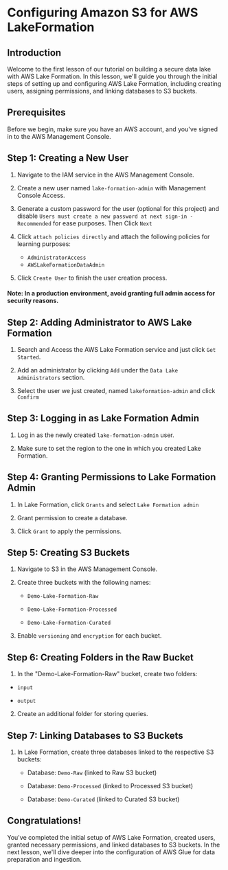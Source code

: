 # Configuring Amazon S3 for AWS LakeFormation
## Introduction
Welcome to the first lesson of our tutorial on building a secure data lake with AWS Lake Formation. In this lesson, we'll guide you through the initial steps of setting up and configuring AWS Lake Formation, including creating users, assigning permissions, and linking databases to S3 buckets.

## Prerequisites
Before we begin, make sure you have an AWS account, and you've signed in to the AWS Management Console.

## Step 1: Creating a New User
1. Navigate to the IAM service in the AWS Management Console.

2. Create a new user named `lake-formation-admin` with Management Console Access.

3. Generate a custom password for the user (optional for this project) and disable `Users must create a new password at next sign-in - Recommended` for ease purposes. Then Click `Next`

4. Click `attach policies directly` and attach the following policies for learning purposes:
    - `AdministratorAccess`
    - `AWSLakeFormationDataAdmin`

5. Click `Create User` to finish the user creation process.

#### Note: In a production environment, avoid granting full admin access for security reasons.

## Step 2: Adding Administrator to AWS Lake Formation
1. Search and Access the AWS Lake Formation service and just click `Get Started`.

2. Add an administrator by clicking `Add` under the `Data Lake Administrators` section.

3. Select the user we just created, named `lakeformation-admin` and click `Confirm`

## Step 3: Logging in as Lake Formation Admin
1. Log in as the newly created `lake-formation-admin` user.

2. Make sure to set the region to the one in which you created Lake Formation.

## Step 4: Granting Permissions to Lake Formation Admin
1. In Lake Formation, click `Grants` and select `Lake Formation admin`

2. Grant permission to create a database.

3. Click `Grant` to apply the permissions.

## Step 5: Creating S3 Buckets
1. Navigate to S3 in the AWS Management Console.

2. Create three buckets with the following names:
    - `Demo-Lake-Formation-Raw`

    - `Demo-Lake-Formation-Processed`
      
    - `Demo-Lake-Formation-Curated`

3. Enable `versioning` and `encryption` for each bucket.

## Step 6: Creating Folders in the Raw Bucket
1. In the "Demo-Lake-Formation-Raw" bucket, create two folders:
- `input`

- `output`

2. Create an additional folder for storing queries.

## Step 7: Linking Databases to S3 Buckets
1. In Lake Formation, create three databases linked to the respective S3 buckets:
    - Database: `Demo-Raw` (linked to Raw S3 bucket)

    - Database: `Demo-Processed` (linked to Processed S3 bucket)

    - Database: `Demo-Curated` (linked to Curated S3 bucket)

## Congratulations! 
You've completed the initial setup of AWS Lake Formation, created users, granted necessary permissions, and linked databases to S3 buckets. In the next lesson, we'll dive deeper into the configuration of AWS Glue for data preparation and ingestion.
